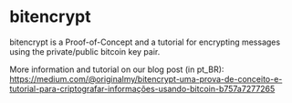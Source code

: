# bitencrypt
bitencrypt is a Proof-of-Concept and a tutorial for encrypting messages using the private/public bitcoin key pair.

More information and tutorial on our blog post (in pt_BR): https://medium.com/@originalmy/bitencrypt-uma-prova-de-conceito-e-tutorial-para-criptografar-informações-usando-bitcoin-b757a7277265

